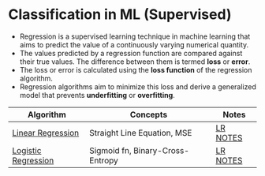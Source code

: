 # Classification in ML (Supervised)

- Regression is a supervised learning technique in machine learning that aims to predict the value of a continuously varying numerical quantity. 
- The values predicted by a regression function are compared against their true values. The difference between them is termed **loss** or **error**.
- The loss or error is calculated using the **loss function** of the regression algorithm.
- Regression algorithms aim to minimize this loss and derive a generalized model that prevents **underfitting** or **overfitting**. 

| Algorithm      | Concepts | Notes | 
| ----------- | ----------- | ----------- |
| [Linear Regression](https://github.com/WatashiwaSid/machine-learning-docs/blob/main/regression/linear_regression.py) | Straight Line Equation, MSE | [LR NOTES](https://github.com/WatashiwaSid/machine-learning-docs/blob/main/regression/linear-regression.pdf) | 
| [Logistic Regression](https://github.com/WatashiwaSid/machine-learning-docs/blob/main/regression/logistic_regression.py) | Sigmoid fn, Binary-Cross-Entropy | [LR NOTES](https://github.com/WatashiwaSid/machine-learning-docs/blob/main/regression/logistic-regression.pdf)| 
